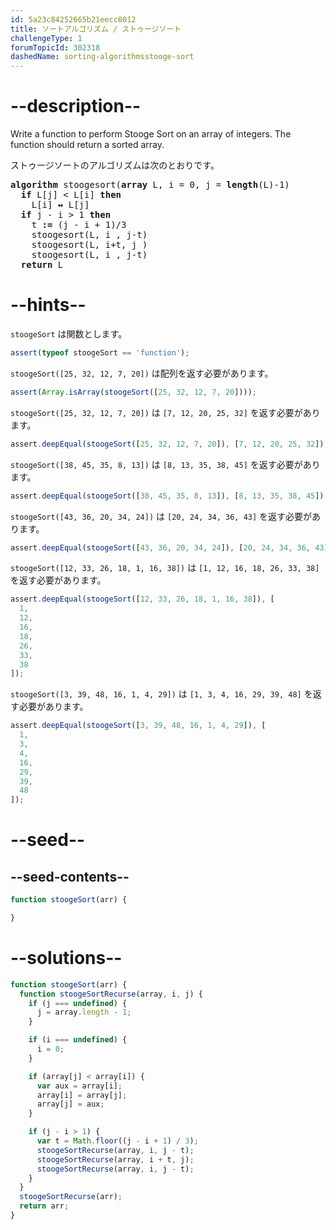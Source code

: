 ```yaml
---
id: 5a23c84252665b21eecc8012
title: ソートアルゴリズム / ストゥージソート
challengeType: 1
forumTopicId: 302318
dashedName: sorting-algorithmsstooge-sort
---
```


# --description--

Write a function to perform Stooge Sort on an array of integers. The function should return a sorted array.

ストゥージソートのアルゴリズムは次のとおりです。

<pre><b>algorithm</b> stoogesort(<b>array</b> L, i = 0, j = <b>length</b>(L)-1)
  <b>if</b> L[j] &#x3C; L[i] <b>then</b>
    L[i] <b>↔</b> L[j]
  <b>if</b> j - i > 1 <b>then</b>
    t <b>:=</b> (j - i + 1)/3
    stoogesort(L, i , j-t)
    stoogesort(L, i+t, j )
    stoogesort(L, i , j-t)
  <b>return</b> L
</pre>

# --hints--

`stoogeSort` は関数とします。

```js
assert(typeof stoogeSort == 'function');
```

`stoogeSort([25, 32, 12, 7, 20])` は配列を返す必要があります。

```js
assert(Array.isArray(stoogeSort([25, 32, 12, 7, 20])));
```

`stoogeSort([25, 32, 12, 7, 20])` は `[7, 12, 20, 25, 32]` を返す必要があります。

```js
assert.deepEqual(stoogeSort([25, 32, 12, 7, 20]), [7, 12, 20, 25, 32]);
```

`stoogeSort([38, 45, 35, 8, 13])` は `[8, 13, 35, 38, 45]` を返す必要があります。

```js
assert.deepEqual(stoogeSort([38, 45, 35, 8, 13]), [8, 13, 35, 38, 45]);
```

`stoogeSort([43, 36, 20, 34, 24])` は `[20, 24, 34, 36, 43]` を返す必要があります。

```js
assert.deepEqual(stoogeSort([43, 36, 20, 34, 24]), [20, 24, 34, 36, 43]);
```

`stoogeSort([12, 33, 26, 18, 1, 16, 38])` は `[1, 12, 16, 18, 26, 33, 38]` を返す必要があります。

```js
assert.deepEqual(stoogeSort([12, 33, 26, 18, 1, 16, 38]), [
  1,
  12,
  16,
  18,
  26,
  33,
  38
]);
```

`stoogeSort([3, 39, 48, 16, 1, 4, 29])` は `[1, 3, 4, 16, 29, 39, 48]` を返す必要があります。

```js
assert.deepEqual(stoogeSort([3, 39, 48, 16, 1, 4, 29]), [
  1,
  3,
  4,
  16,
  29,
  39,
  48
]);
```

# --seed--

## --seed-contents--

```js
function stoogeSort(arr) {

}
```

# --solutions--

```js
function stoogeSort(arr) {
  function stoogeSortRecurse(array, i, j) {
    if (j === undefined) {
      j = array.length - 1;
    }

    if (i === undefined) {
      i = 0;
    }

    if (array[j] < array[i]) {
      var aux = array[i];
      array[i] = array[j];
      array[j] = aux;
    }

    if (j - i > 1) {
      var t = Math.floor((j - i + 1) / 3);
      stoogeSortRecurse(array, i, j - t);
      stoogeSortRecurse(array, i + t, j);
      stoogeSortRecurse(array, i, j - t);
    }
  }
  stoogeSortRecurse(arr);
  return arr;
}
```

